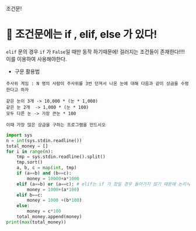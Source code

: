 조건문!

# 📌 조건문에는 if , elif, else 가 있다!
`elif` 문의 경우 `if` 가 `False`일 때만 동작 하기때문에! 걸러지는 조건들이 존재한다!!!! 이를 이용하여 사용해야한다.


- 구문 활용법
```
주사위 게임 : N 명의 사람이 주사위를 3번 던져서 나온 눈에 대해 다음과 같이 상금을 수령한다고 하자

같은 눈이 3개 -> 10,000 * (눈 * 1,000)
같은 눈 2개  -> 1,000 * (눈 * 100)
모두 다른 눈 -> 가장 큰눈 * 100

이때 가장 많은 상금을 구하는 프로그램을 만드시오
```

```python
import sys
n = int(sys.stdin.readline())
total_money = []
for i in range(n):
    tmp = sys.stdin.readline().split()
    tmp.sort()
    a, b, c = map(int, tmp)
    if (a==b) and (b==c):
        money = 10000+a*1000
    elif (a==b) or (a==c): # elif는 if 가 참일 경우 돌아가지 않기 때문에 논리식에 3가지 경우가 같은 게 모두 포함 된다 하더라도 위에서 걸러진다.
        money = 1000+(a*100)
    elif b==c:
        money = 1000 +(b*100)
    else:
        money = c*100
    total_money.append(money)
print(max(total_money))

```
